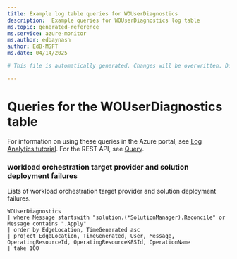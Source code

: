 ```yaml
---
title: Example log table queries for WOUserDiagnostics
description:  Example queries for WOUserDiagnostics log table
ms.topic: generated-reference
ms.service: azure-monitor
ms.author: edbaynash
author: EdB-MSFT
ms.date: 04/14/2025

# This file is automatically generated. Changes will be overwritten. Do not change this file directly. 

---
```


# Queries for the WOUserDiagnostics table

For information on using these queries in the Azure portal, see [Log Analytics tutorial](/azure/azure-monitor/logs/log-analytics-tutorial). For the REST API, see [Query](/azure/azure-monitor/logs/api/overview).


### workload orchestration target provider and solution deployment failures  


Lists of workload orchestration target provider and solution deployment failures.  

```query
WOUserDiagnostics 
| where Message startswith "solution.(*SolutionManager).Reconcile" or Message contains ".Apply"
| order by EdgeLocation, TimeGenerated asc
| project EdgeLocation, TimeGenerated, User, Message, OperatingResourceId, OperatingResourceK8SId, OperationName
| take 100
```

